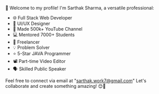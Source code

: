 👋 Welcome to my profile! I'm Sarthak Sharma, a versatile professional:

- 🌐 Full Stack Web Developer
- 🎨 UI/UX Designer
- 🎥 Made 500k+ YouTube Channel
- 💻 Mentored 7000+ Students
- 💼 Freelancer
- 💡 Problem Solver
- ⭐ 5-Star JAVA Programmer
- 📽️ Part-time Video Editor
- 🗣️ Skilled Public Speaker

Feel free to connect via email at "sarthak.work7@gmail.com" Let's collaborate and create something amazing! 😊🚀

<!---
saarthack/saarthack is a ✨ special ✨ repository because its `README.md` (this file) appears on your GitHub profile.
You can click the Preview link to take a look at your changes.
--->
